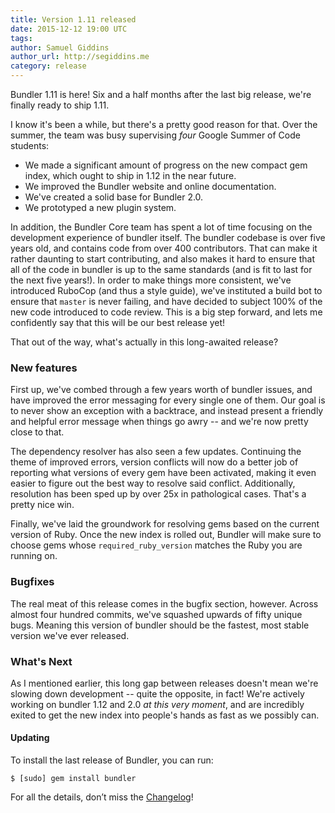 ```yaml
---
title: Version 1.11 released
date: 2015-12-12 19:00 UTC
tags:
author: Samuel Giddins
author_url: http://segiddins.me
category: release
---
```


Bundler 1.11 is here! Six and a half months after the last big release, we're
finally ready to ship 1.11.

I know it's been a while, but there's a pretty good reason for that. Over the
summer, the team was busy supervising _four_ Google Summer of Code students:

 - We made a significant amount of progress on the new compact gem index, which
   ought to ship in 1.12 in the near future.
 - We improved the Bundler website and online documentation.
 - We've created a solid base for Bundler 2.0.
 - We prototyped a new plugin system.

In addition, the Bundler Core team has spent a lot of time focusing on the
development experience of bundler itself. The bundler codebase is over five
years old, and contains code from over 400 contributors. That can make it
rather daunting to start contributing, and also makes it hard to ensure that
all of the code in bundler is up to the same standards (and is fit to last for
the next five years!). In order to make things more consistent, we've
introduced RuboCop (and thus a style guide), we've instituted a build bot to
ensure that `master` is never failing, and have decided to subject 100% of the
new code introduced to code review. This is a big step forward, and lets me
confidently say that this will be our best release yet!

That out of the way, what's actually in this long-awaited release?

### New features

First up, we've combed through a few years worth of bundler issues, and have
improved the error messaging for every single one of them. Our goal is to never
show an exception with a backtrace, and instead present a friendly and helpful
error message when things go awry -- and we're now pretty close to that.

The dependency resolver has also seen a few updates. Continuing the theme of
improved errors, version conflicts will now do a better job of reporting what
versions of every gem have been activated, making it even easier to figure out
the best way to resolve said conflict. Additionally, resolution has been sped up
by over 25x in pathological cases. That's a pretty nice win.

Finally, we've laid the groundwork for resolving gems based on the current
version of Ruby.  Once the new index is rolled out, Bundler will make sure to
choose gems whose `required_ruby_version` matches the Ruby you are running on.

### Bugfixes

The real meat of this release comes in the bugfix section, however. Across
almost four hundred commits, we've squashed upwards of fifty unique bugs.
Meaning this version of bundler should be the fastest, most stable version we've
ever released.

### What's Next

As I mentioned earlier, this long gap between releases doesn't mean we're
slowing down development -- quite the opposite, in fact! We're actively working
on bundler 1.12 and 2.0 _at this very moment_, and are incredibly exited to get
the new index into people's hands as fast as we possibly can.

#### Updating

To install the last release of Bundler, you can run:

```
$ [sudo] gem install bundler
```

For all the details, don’t miss the
[Changelog](https://github.com/bundler/bundler/blob/v1.11.0/CHANGELOG.md#1110-2015-12-12)!

